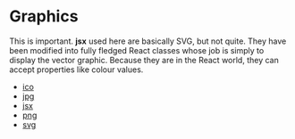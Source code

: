 # Graphics

This is important. **jsx** used here are basically SVG, but not quite.
They have been modified into fully fledged React classes whose
job is simply to display the vector graphic. Because they are in the
React world, they can accept properties like colour values.

- [ico](./ico)
- [jpg](./jpg)
- [jsx](./jsx)
- [png](./png)
- [svg](./svg)

